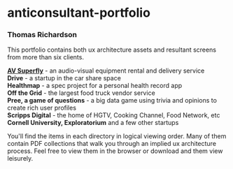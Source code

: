 # anticonsultant-portfolio

### Thomas Richardson

This portfolio contains both ux architecture assets and resultant screens from more than six clients.


<strong>[AV Superfly](AVsupefly)</strong> - an audio-visual equipment rental and delivery service<br>
<strong>Drive</strong> - a startup in the car share space<br>
<strong>Healthmap</strong> - a spec project for a personal health record app<br>
<strong>Off the Grid</strong> - the largest food truck vendor service<br>
<strong>Pree, a game of questions</strong> - a big data game using trivia and opinions to create rich user profiles<br>
<strong>Scripps Digital</strong> - the home of HGTV, Cooking Channel, Food Network, etc<br>
<strong>Cornell University, Exploratorium</strong> and a few other startups<br>


You'll find the items in each directory in logical viewing order. Many of them contain PDF collections that walk you through an implied ux architecture process. Feel free to view them in the browser or download and them view leisurely. 
